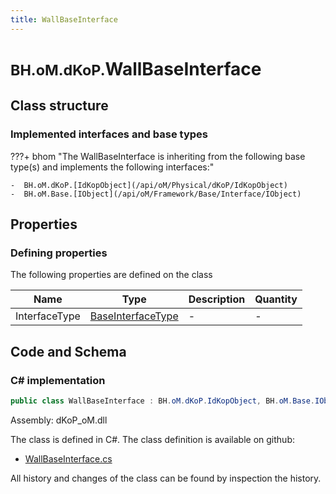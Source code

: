 ```yaml
---
title: WallBaseInterface
---
```


# <small>BH.oM.dKoP.</small>**WallBaseInterface**



## Class structure

### Implemented interfaces and base types

???+ bhom "The WallBaseInterface is inheriting from the following base type(s) and implements the following interfaces:"

    -  BH.oM.dKoP.[IdKopObject](/api/oM/Physical/dKoP/IdKopObject)
    -  BH.oM.Base.[IObject](/api/oM/Framework/Base/Interface/IObject)


## Properties



### Defining properties

The following properties are defined on the class

| Name             | Type             | Description      | Quantity         |
|------------------|------------------|------------------|------------------|
| InterfaceType | [BaseInterfaceType](/api/oM/Physical/dKoP/Interfaces/Enums/BaseInterfaceType) | - | - |


## Code and Schema

### C# implementation

``` C# title="C#"
public class WallBaseInterface : BH.oM.dKoP.IdKopObject, BH.oM.Base.IObject
```

Assembly: dKoP_oM.dll

The class is defined in C#. The class definition is available on github:

- [WallBaseInterface.cs](https://github.com/BHoM/dKoP_Toolkit/blob/develop/dKoP_oM/Interfaces\WallBaseInterface.cs)

All history and changes of the class can be found by inspection the history.
